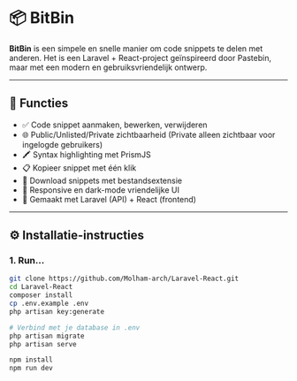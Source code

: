 # 📦 BitBin

**BitBin** is een simpele en snelle manier om code snippets te delen met anderen. Het is een Laravel + React-project geïnspireerd door Pastebin, maar met een modern en gebruiksvriendelijk ontwerp.

---

## 🚀 Functies

- ✅ Code snippet aanmaken, bewerken, verwijderen
- 🌐 Public/Unlisted/Private zichtbaarheid (Private alleen zichtbaar voor ingelogde gebruikers)
- 🖍️ Syntax highlighting met PrismJS
- 📋 Kopieer snippet met één klik
- 💾 Download snippets met bestandsextensie
- 🧹 Responsive en dark-mode vriendelijke UI
- 🧠 Gemaakt met Laravel (API) + React (frontend)

---

## ⚙️ Installatie-instructies

### 1. Run...

```bash
git clone https://github.com/Molham-arch/Laravel-React.git
cd Laravel-React
composer install
cp .env.example .env
php artisan key:generate

# Verbind met je database in .env
php artisan migrate
php artisan serve

npm install
npm run dev
